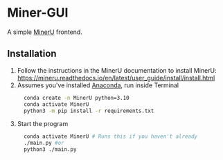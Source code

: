 # Miner-GUI

A simple [MinerU](https://github.com/opendatalab/MinerU) frontend.

## Installation

1. Follow the instructions in the MinerU documentation to install MinerU: https://mineru.readthedocs.io/en/latest/user_guide/install/install.html
2. Assumes you've installed [Anaconda](https://docs.anaconda.com/anaconda/install/), run inside Terminal
   ```bash
     conda create -n MinerU python=3.10
     conda activate MinerU
     python3 -m pip install -r requirements.txt
   ```
4. Start the program
   ```bash
     conda activate MinerU # Runs this if you haven't already
     ./main.py #or
     python3 ./main.py
   ```
